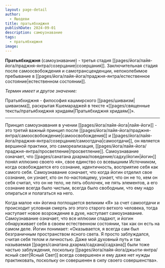 ```yaml
---
layout: page-detail
author:
  - Яшодеви
title: пратьябхиджня
publishDate: 2024-09-01
description: самоузнавание
tags:
  - пратьябхиджня
image:
---
```

**Пратьябхиджня** (самоузнавание) - третья стадия [[pages/йога/лайя-йога/праджня-янтра/созерцание|созерцания]].
Заключительная стадия после самоосвобождения и самотрансценденции, непоколебимое пребывание в [[pages/йога/лайя-йога/праджня-янтра/естественное состояние|естественном состоянии]].

*Термин имеет и другое значение:* 

Пратьябхиджня - философия кашмирского [[pages/шиваизм|шиваизма]], раскрытая Кшемараджей в тексте «[[pages/священные тексты/пратьябхиджня хридаям|Пратьябхиджня хридаям]]».

---
Принцип самоузнавания в учении [[pages/йога/лайя-йога|лайя-йоги]] - это третий важный принцип после [[pages/йога/лайя-йога/праджня-янтра/самоосвобождение|самоосвобождения]] и [[pages/йога/лайя-йога/праджня-янтра/созерцание/самоотдача|самоотдачи]], он является вершиной практики, это самореализация, [[pages/йога/лайя-йога/праджня-янтра/просветление|просветление]]. Самоузнавание означает, что [[pages/санатана дхарма/поведение/садху/йогин|йогин]] понял иллюзию своего «я», свое единство со всевышним Источником, когда освобождается его сознание, идентичность, восприятие себя как самого себя. Самоузнавание означает, что когда йогин отделил свое сознание, он узнает, кто он по-настоящему, узнает, что он не то, кем он себя считал, что он не тело, не пять оболочек, не пять элементов, а его сознание всегда было чистым, всегда было свободным, что ему надо опираться и полагаться на него.

Когда малое «я» йогина поглощается великим «Я» за счет самоотдачи и происходит условная смерть эго этого старого ветхого человека, тогда наступает новое возрождение в духе, наступает самоузнавание. Самоузнавание означает, что все иллюзии спадают, и йогин обнаруживает себя в своем естественном состоянии, так как он есть на самом деле. Йогин понимает: «Оказывается, я всегда сам был безграничным пространством ясного света. Я просто заблуждался, считая себя телом и личностью. Даже мой духовный путь и так называемая [[pages/санатана дхарма/садхана|садхана]] были тоже частью заблуждения, поскольку [[pages/йога/лайя-йога/джьоти-янтра/ясный свет|Ясный Свет]] всегда совершенен и ему даже нет нужды практиковать, поскольку он совершенен в силу своего совершенства». 
